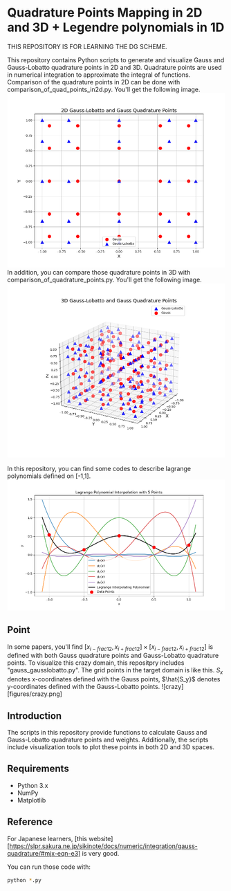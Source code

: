 # Quadrature Points Mapping in 2D and 3D + Legendre polynomials in 1D
THIS REPOSITORY IS FOR LEARNING THE DG SCHEME.

This repository contains Python scripts to generate and visualize Gauss and Gauss-Lobatto quadrature points in 2D and 3D. Quadrature points are used in numerical integration to approximate the integral of functions.
Comparison of the quadrature points in 2D can be done with comparison_of_quad_points_in2d.py. You'll get the following image.
![2d comparison](figures/Gauss_Lobbato_comparison2d.png)
In addition, you can compare those quadrature points in 3D with comparison_of_quadrature_points.py. You'll get the following image.
![3d comparison](figures/3d.png)

In this repository, you can find some codes to describe lagrange polynomials defined on [-1,1].
![lagrange](figures/legendre_poly.png)

## Point
In some papers, you'll find $[x_{i-frac{1}{2}}, x_{i+frac{1}{2}}] \times [x_{i-frac{1}{2}}, x_{i+frac{1}{2}}]$ is defined with both Gauss quadrature points and Gauss-Lobatto quadrature points. To visualize this crazy domain, this repositpry includes "gauss_gausslobatto.py". The grid points in the target domain is like this. $S_x$ denotes x-coordinates defined with the Gauss points, $\hat{S_y}$ denotes y-coordinates defined with the Gauss-Lobatto points. 
![crazy][figures/crazy.png]

## Introduction
The scripts in this repository provide functions to calculate Gauss and Gauss-Lobatto quadrature points and weights. Additionally, the scripts include visualization tools to plot these points in both 2D and 3D spaces.

## Requirements
- Python 3.x
- NumPy
- Matplotlib

## Reference
For Japanese learners, [this website][https://slpr.sakura.ne.jp/sikinote/docs/numeric/integration/gauss-quadrature/#mjx-eqn-e3] is very good.

You can run those code with:
```sh
python *.py
